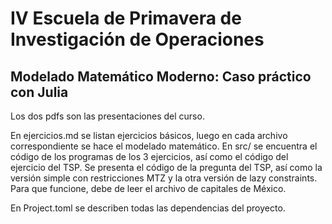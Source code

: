 # IV Escuela de Primavera de Investigación de Operaciones
## Modelado Matemático Moderno: Caso práctico con Julia

Los dos pdfs son las presentaciones del curso.


En ejercicios.md se listan ejercicios básicos, luego en cada archivo correspondiente se hace el modelado matemático. En src/ se encuentra el código de los programas de los 3 ejercicios, así como el código del ejercicio del TSP. Se presenta el código de la pregunta del TSP, así como la versión simple con restricciones MTZ y la otra versión de lazy constraints. Para que funcione, debe de leer el archivo de capitales de México.


En Project.toml se describen todas las dependencias del proyecto.

